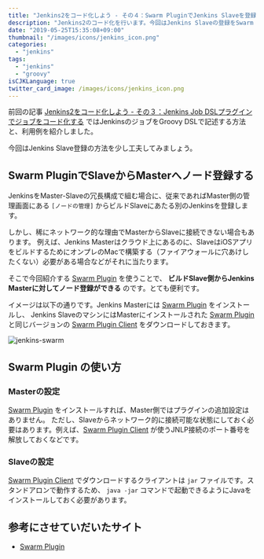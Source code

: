 ```yaml
---
title: "Jenkins2をコード化しよう - その４：Swarm PluginでJenkins Slaveを登録する"
description: "Jenkins2のコード化を行います。今回はJenkins Slaveの登録をSwarm Pluginを使って行います。"
date: "2019-05-25T15:35:08+09:00"
thumbnail: "/images/icons/jenkins_icon.png"
categories:
  - "jenkins"
tags:
  - "jenkins"
  - "groovy"
isCJKLanguage: true
twitter_card_image: /images/icons/jenkins_icon.png
---
```


前回の記事 [Jenkins2をコード化しよう - その３：Jenkins Job DSLプラグインでジョブをコード化する](/post/jenkins/jenkins-as-code-with-generate-job-dsl-plugin/) ではJenkinsのジョブをGroovy DSLで記述する方法と、利用例を紹介しました。

今回はJenkins Slave登録の方法を少し工夫してみましょう。

## Swarm PluginでSlaveからMasterへノード登録する

JenkinsをMaster-Slaveの冗長構成で組む場合に、従来であればMaster側の管理画面にある `[ノードの管理]` からビルドSlaveにあたる別のJenkinsを登録します。

しかし、稀にネットワーク的な理由でMasterからSlaveに接続できない場合もあります。
例えば、Jenkins Masterはクラウド上にあるのに、SlaveはiOSアプリをビルドするためにオンプレのMacで構築する（ファイアウォールに穴あけしたくない）必要がある場合などがそれに当たります。

そこで今回紹介する [Swarm Plugin](https://wiki.jenkins.io/display/JENKINS/Swarm+Plugin) を使うことで、 **ビルドSlave側からJenkins Masterに対してノード登録ができる** のです。とても便利です。

イメージは以下の通りです。Jenkins Masterには [Swarm Plugin](https://wiki.jenkins.io/display/JENKINS/Swarm+Plugin) をインストールし、
Jenkins SlaveのマシンにはMasterにインストールされた [Swarm Plugin](https://wiki.jenkins.io/display/JENKINS/Swarm+Plugin) と同じバージョンの [Swarm Plugin Client](https://repo.jenkins-ci.org/releases/org/jenkins-ci/plugins/swarm-client/) をダウンロードしておきます。

![jenkins-swarm](/images/20190525/jenkins-swarm.png)

## Swarm Plugin の使い方

### Masterの設定

[Swarm Plugin](https://wiki.jenkins.io/display/JENKINS/Swarm+Plugin) をインストールすれば、Master側ではプラグインの追加設定はありません。
ただし、Slaveからネットワーク的に接続可能な状態にしておく必要はあります。例えば、[Swarm Plugin Client](https://repo.jenkins-ci.org/releases/org/jenkins-ci/plugins/swarm-client/) が使うJNLP接続のポート番号を解放しておくなどです。

### Slaveの設定

[Swarm Plugin Client](https://repo.jenkins-ci.org/releases/org/jenkins-ci/plugins/swarm-client/) でダウンロードするクライアントは `jar` ファイルです。スタンドアロンで動作するため、 `java -jar` コマンドで起動できるようにJavaをインストールしておく必要があります。

## 参考にさせていだいたサイト

* [Swarm Plugin](https://wiki.jenkins.io/display/JENKINS/Swarm+Plugin)
